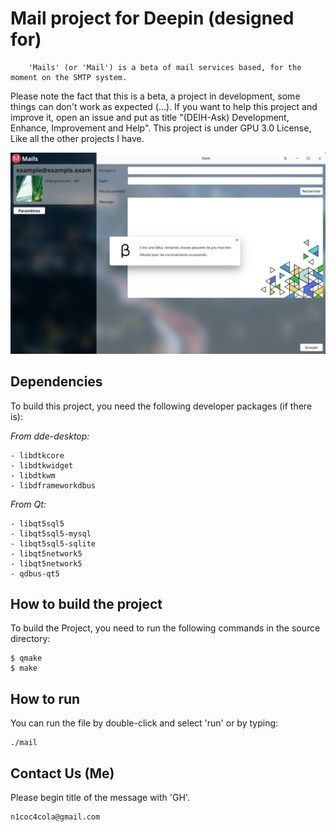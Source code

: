 # Mail project for Deepin (designed for) #

        'Mails' (or 'Mail') is a beta of mail services based, for the moment on the SMTP system.

Please note the fact that this is a beta, a project in development, some things can don't work as expected (...). If you want to help this project and improve it, open an issue and put as title "(DEIH-Ask) Development, Enhance, Improvement and Help". This project is under GPU 3.0 License, Like all the other projects I have.

![alt tag](demo.png)

## Dependencies
To build this project, you need the following developer packages (if there is):

*From dde-desktop:*
```
- libdtkcore
- libdtkwidget
- libdtkwm
- libdframeworkdbus
```
*From Qt:*
```
- libqt5sql5
- libqt5sql5-mysql
- libqt5sql5-sqlite
- libqt5network5
- libqt5network5
- qdbus-qt5
```

## How to build the project
To build the Project, you need to run the following commands in the source directory:

```
$ qmake
$ make
```

## How to run
You can run the file by double-click and select 'run' or by typing:
```
./mail
```

## Contact Us (Me)
Please begin title of the message with 'GH'.
```
n1coc4cola@gmail.com
```
